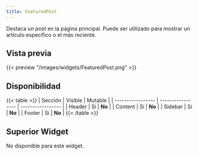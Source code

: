 ```yaml
---
title: FeaturedPost
---
```


Destaca un post en la página principal. Puede ser utilizado para mostrar un artículo específico o el más reciente.

## Vista previa

{{< preview "/images/widgets/FeaturedPost.png" >}}

## Disponibilidad

{{< table >}}
| Sección           | Visible           | Mutable           |
| ----------------- | ----------------- | ----------------- |
| Header            | Si                | **No**            |
| Content           | Si                | **No**            |
| Sidebar           | Si                | **No**            |
| Footer            | Si                | **No**            |
{{< /table >}}

## Superior Widget

No disponible para este widget.